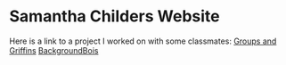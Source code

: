 # Samantha Childers Website

Here is a link to a project I worked on with some classmates:
[Groups and Griffins](https://www.groupsngriffons.com/)
[BackgroundBois](https://youtu.be/QJ6S8YPVD2I)
